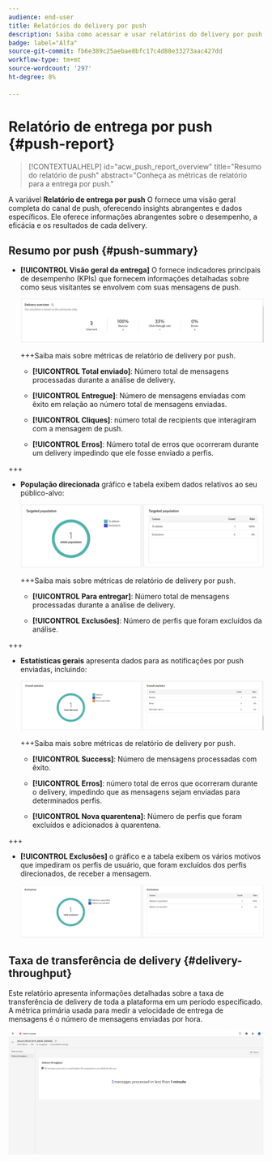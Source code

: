 ```yaml
---
audience: end-user
title: Relatórios do delivery por push
description: Saiba como acessar e usar relatórios do delivery por push
badge: label="Alfa"
source-git-commit: fb6e389c25aebae8bfc17c4d88e33273aac427dd
workflow-type: tm+mt
source-wordcount: '297'
ht-degree: 8%

---
```


# Relatório de entrega por push {#push-report}

>[!CONTEXTUALHELP]
>id="acw_push_report_overview"
>title="Resumo do relatório de push"
>abstract="Conheça as métricas de relatório para a entrega por push."

A variável **Relatório de entrega por push** O fornece uma visão geral completa do canal de push, oferecendo insights abrangentes e dados específicos. Ele oferece informações abrangentes sobre o desempenho, a eficácia e os resultados de cada delivery.

## Resumo por push {#push-summary}

* **[!UICONTROL Visão geral da entrega]** O fornece indicadores principais de desempenho (KPIs) que fornecem informações detalhadas sobre como seus visitantes se envolvem com suas mensagens de push.

  ![](assets/reporting_push_3.png)

  +++Saiba mais sobre métricas de relatório de delivery por push.

   * **[!UICONTROL Total enviado]**: Número total de mensagens processadas durante a análise de delivery.

   * **[!UICONTROL Entregue]**: Número de mensagens enviadas com êxito em relação ao número total de mensagens enviadas.

   * **[!UICONTROL Cliques]**: número total de recipients que interagiram com a mensagem de push.

   * **[!UICONTROL Erros]**: Número total de erros que ocorreram durante um delivery impedindo que ele fosse enviado a perfis.

+++

* **População direcionada** gráfico e tabela exibem dados relativos ao seu público-alvo:

  ![](assets/reporting_push_4.png)

  +++Saiba mais sobre métricas de relatório de delivery por push.

   * **[!UICONTROL Para entregar]**: Número total de mensagens processadas durante a análise de delivery.

   * **[!UICONTROL Exclusões]**: Número de perfis que foram excluídos da análise.

+++

* **Estatísticas gerais** apresenta dados para as notificações por push enviadas, incluindo:

  ![](assets/reporting_push_5.png)

  +++Saiba mais sobre métricas de relatório de delivery por push.

   * **[!UICONTROL Success]**: Número de mensagens processadas com êxito.

   * **[!UICONTROL Erros]**: número total de erros que ocorreram durante o delivery, impedindo que as mensagens sejam enviadas para determinados perfis.

   * **[!UICONTROL Nova quarentena]**: Número de perfis que foram excluídos e adicionados à quarentena.

+++

* **[!UICONTROL Exclusões]** o gráfico e a tabela exibem os vários motivos que impediram os perfis de usuário, que foram excluídos dos perfis direcionados, de receber a mensagem.

  ![](assets/reporting_push_6.png)

## Taxa de transferência de delivery {#delivery-throughput}

Este relatório apresenta informações detalhadas sobre a taxa de transferência de delivery de toda a plataforma em um período especificado. A métrica primária usada para medir a velocidade de entrega de mensagens é o número de mensagens enviadas por hora.

![](assets/reporting_push_2.png)

